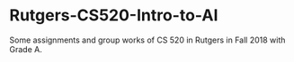 # Rutgers-CS520-Intro-to-AI
Some assignments and group works of CS 520 in Rutgers in Fall 2018 with Grade A.

